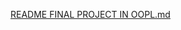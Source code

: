 [README FINAL PROJECT IN OOPL.md](https://github.com/DebedPol/OOPL-Project/files/15484503/README.FINAL.PROJECT.IN.OOPL.md)

